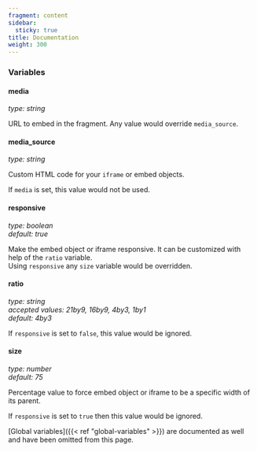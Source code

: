 ```yaml
---
fragment: content
sidebar:
  sticky: true
title: Documentation
weight: 300
---
```


### Variables

#### media
*type: string*

URL to embed in the fragment. Any value would override `media_source`.

#### media_source
*type: string*

Custom HTML code for your `iframe` or embed objects.

If `media` is set, this value would not be used.

#### responsive
*type: boolean*  
*default: true*

Make the embed object or iframe responsive. It can be customized with help of the `ratio` variable.  
Using `responsive` any `size` variable would be overridden.

#### ratio
*type: string*  
*accepted values: 21by9, 16by9, 4by3, 1by1*  
*default: 4by3*

If `responsive` is set to `false`, this value would be ignored.

#### size
*type: number*  
*default: 75*

Percentage value to force embed object or iframe to be a specific width of its parent.

If `responsive` is set to `true` then this value would be ignored.

[Global variables]({{< ref "global-variables" >}}) are documented as well and have been omitted from this page.

